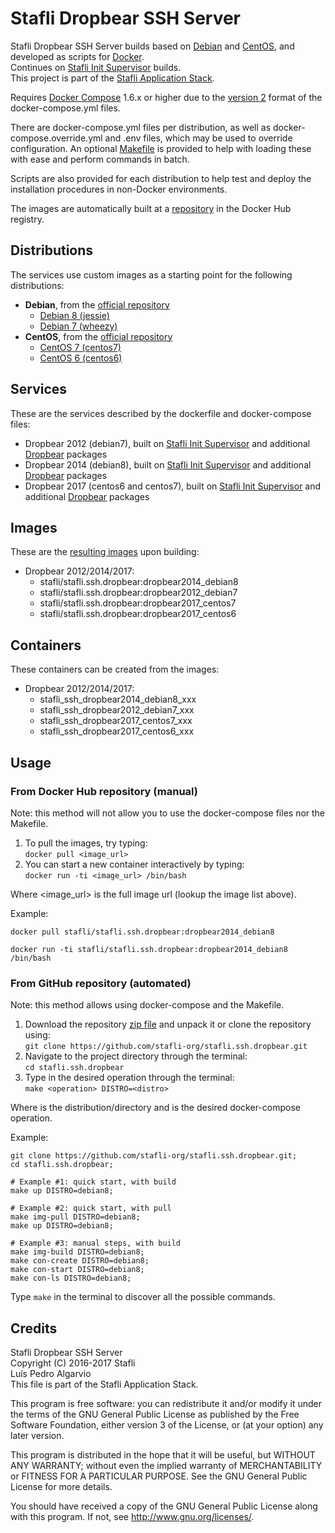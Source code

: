 # Stafli Dropbear SSH Server
Stafli Dropbear SSH Server builds based on [Debian](https://www.debian.org) and [CentOS](https://www.centos.org), and developed as scripts for [Docker](https://www.docker.com).  
Continues on [Stafli Init Supervisor](https://github.com/stafli-org/stafli.init.supervisor) builds.  
This project is part of the [Stafli Application Stack](https://github.com/stafli-org).

Requires [Docker Compose](https://docs.docker.com/compose) 1.6.x or higher due to the [version 2](https://docs.docker.com/compose/compose-file/#versioning) format of the docker-compose.yml files.

There are docker-compose.yml files per distribution, as well as docker-compose.override.yml and .env files, which may be used to override configuration.
An optional [Makefile](../../tree/master/Makefile) is provided to help with loading these with ease and perform commands in batch.

Scripts are also provided for each distribution to help test and deploy the installation procedures in non-Docker environments.

The images are automatically built at a [repository](https://hub.docker.com/r/stafli/stafli.ssh.dropbear) in the Docker Hub registry.

## Distributions
The services use custom images as a starting point for the following distributions:
- __Debian__, from the [official repository](https://hub.docker.com/_/debian)
  - [Debian 8 (jessie)](../../tree/master/debian8)
  - [Debian 7 (wheezy)](../../tree/master/debian7)
- __CentOS__, from the [official repository](https://hub.docker.com/_/centos)
  - [CentOS 7 (centos7)](../../tree/master/centos7)
  - [CentOS 6 (centos6)](../../tree/master/centos6)

## Services
These are the services described by the dockerfile and docker-compose files:
- Dropbear 2012 (debian7), built on [Stafli Init Supervisor](https://github.com/stafli-org/stafli.init.supervisor) and additional [Dropbear](https://matt.ucc.asn.au/dropbear/dropbear.html) packages
- Dropbear 2014 (debian8), built on [Stafli Init Supervisor](https://github.com/stafli-org/stafli.init.supervisor) and additional [Dropbear](https://matt.ucc.asn.au/dropbear/dropbear.html) packages
- Dropbear 2017 (centos6 and centos7), built on [Stafli Init Supervisor](https://github.com/stafli-org/stafli.init.supervisor) and additional [Dropbear](https://matt.ucc.asn.au/dropbear/dropbear.html) packages

## Images
These are the [resulting images](https://hub.docker.com/r/stafli/stafli.ssh.dropbear/tags) upon building:
- Dropbear 2012/2014/2017:
  - stafli/stafli.ssh.dropbear:dropbear2014_debian8
  - stafli/stafli.ssh.dropbear:dropbear2012_debian7
  - stafli/stafli.ssh.dropbear:dropbear2017_centos7
  - stafli/stafli.ssh.dropbear:dropbear2017_centos6

## Containers
These containers can be created from the images:
- Dropbear 2012/2014/2017:
  - stafli_ssh_dropbear2014_debian8_xxx
  - stafli_ssh_dropbear2012_debian7_xxx
  - stafli_ssh_dropbear2017_centos7_xxx
  - stafli_ssh_dropbear2017_centos6_xxx

## Usage

### From Docker Hub repository (manual)

Note: this method will not allow you to use the docker-compose files nor the Makefile.

1. To pull the images, try typing:  
`docker pull <image_url>`
2. You can start a new container interactively by typing:  
`docker run -ti <image_url> /bin/bash`

Where <image_url> is the full image url (lookup the image list above).

Example:
```
docker pull stafli/stafli.ssh.dropbear:dropbear2014_debian8

docker run -ti stafli/stafli.ssh.dropbear:dropbear2014_debian8 /bin/bash
```

### From GitHub repository (automated)

Note: this method allows using docker-compose and the Makefile.

1. Download the repository [zip file](https://github.com/stafli-org/stafli.ssh.dropbear/archive/master.zip) and unpack it or clone the repository using:  
`git clone https://github.com/stafli-org/stafli.ssh.dropbear.git`
2. Navigate to the project directory through the terminal:  
`cd stafli.ssh.dropbear`
3. Type in the desired operation through the terminal:  
`make <operation> DISTRO=<distro>`

Where <distro> is the distribution/directory and <operation> is the desired docker-compose operation.

Example:
```
git clone https://github.com/stafli-org/stafli.ssh.dropbear.git;
cd stafli.ssh.dropbear;

# Example #1: quick start, with build
make up DISTRO=debian8;

# Example #2: quick start, with pull
make img-pull DISTRO=debian8;
make up DISTRO=debian8;

# Example #3: manual steps, with build
make img-build DISTRO=debian8;
make con-create DISTRO=debian8;
make con-start DISTRO=debian8;
make con-ls DISTRO=debian8;
```

Type `make` in the terminal to discover all the possible commands.

## Credits
Stafli Dropbear SSH Server  
Copyright (C) 2016-2017 Stafli  
Luís Pedro Algarvio  
This file is part of the Stafli Application Stack.

This program is free software: you can redistribute it and/or modify
it under the terms of the GNU General Public License as published by
the Free Software Foundation, either version 3 of the License, or
(at your option) any later version.

This program is distributed in the hope that it will be useful,
but WITHOUT ANY WARRANTY; without even the implied warranty of
MERCHANTABILITY or FITNESS FOR A PARTICULAR PURPOSE.  See the
GNU General Public License for more details.

You should have received a copy of the GNU General Public License
along with this program.  If not, see <http://www.gnu.org/licenses/>.
